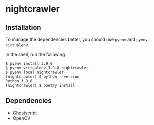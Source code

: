 # nightcrawler

## Installation

To manage the dependencies better, you should use `pyenv` and `pyenv-virtualenv`.

In the shell, run the following

```
$ pyenv install 3.9.0
$ pyenv virtualenv 3.9.0 nightcrawler 
$ pyenv local nightcrawler
(nightcrawler) $ python --version
Python 3.9.0
(nightcrawler) $ poetry install
```

## Dependencies

- Ghostscript
- OpenCV

